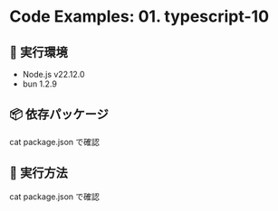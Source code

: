 # Code Examples: 01. typescript-10

## 🔧 実行環境
- Node.js v22.12.0
- bun 1.2.9

## 📦 依存パッケージ

cat package.json で確認

## 🚀 実行方法

cat package.json で確認
